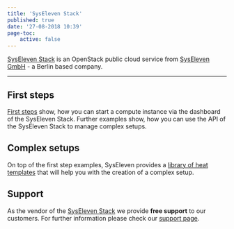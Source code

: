 ```yaml
---
title: 'SysEleven Stack'
published: true
date: '27-08-2018 10:39'
page-toc:
    active: false
---
```


[SysEleven Stack](https://www.syseleven.de/produkte-services/syseleven-stack/) is an OpenStack public cloud service from [SysEleven GmbH](https://www.syseleven.de/) - a Berlin based company.

---

## First steps

[First steps](../03.Tutorials/02.firststeps/default.en.md) show, how you can start a compute instance via the dashboard of the SysEleven Stack. Further examples show, how you can use the API of the SysEleven Stack to manage complex setups.

## Complex setups

On top of the first step examples, SysEleven provides a [library of heat templates](https://github.com/syseleven/heat-examples) that will help you with the creation of a complex setup.

## Support

As the vendor of the [SysEleven Stack](https://dashboard.cloud.syseleven.net/) we provide **free support** to our customers. For further information please check our [support page](../04.Support/default.en.md).

